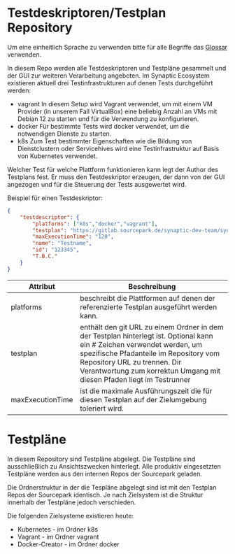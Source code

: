 # Testdeskriptoren/Testplan Repository

Um eine einheitlich Sprache zu verwenden bitte für alle Begriffe das [Glossar](Glossar.md) verwenden.

In diesem Repo werden alle Testdeskriptoren und Testpläne gesammelt und der GUI zur weiteren Verarbeitung angeboten. Im Synaptic Ecosystem existieren aktuell drei Testinfrastrukturen auf denen Tests durchgeführt werden:

- vagrant
  In diesem Setup wird Vagrant verwendet, um mit einem VM Provider (in unserem Fall VirtualBox) eine beliebig Anzahl an VMs mit Debian 12 zu starten und für die Verwendung zu konfigurieren.
- docker
  Für bestimmte Tests wird docker verwendet, um die notwendigen Dienste zu starten.
- k8s
  Zum Test bestimmter Eigenschaften wie die Bildung von Dienstclustern oder Servicehives wird eine Testinfrastruktur auf Basis von Kubernetes verwendet.

Welcher Test für welche Plattform funktionieren kann legt der Author des Testplans fest. Er muss den Testdeskriptor erzeugen, der dann von der GUI angezogen und für die Steuerung der Tests ausgewertet wird.

Beispiel für einen Testdeskriptor:

```json
{
    "testdescriptor": {
        "platforms": ["k8s","docker","vagrant"],
        "testplan": "https://gitlab.sourcepark.de/synaptic-dev-team/synaptic-tools-development/synaptic-service-testing/#/TP-00001/EZDX-F-00004",
        "maxExecutionTime": "120",
        "name": "Testname",
        "id": "123345",
        "T.B.C."
    }
}
```

| Attribut         | Beschreibung                                                 |
| ---------------- | ------------------------------------------------------------ |
| platforms        | beschreibt die Plattformen auf denen der referenzierte Testplan ausgeführt werden kann. |
| testplan         | enthält den git URL zu einem Ordner in dem der Testplan hinterlegt ist. Optional kann ein # Zeichen verwendet werden, um spezifische Pfadanteile im Repository vom Repository URL zu trennen. Dir Verantwortung zum korrektun Umgang mit diesen Pfaden liegt im Testrunner|
| maxExecutionTime | ist die maximale Ausführungszeit die für diesen Testplan auf der Zielumgebung toleriert wird. |

# Testpläne

In diesem Repository sind Testpläne abgelegt. Die Testpläne sind ausschließlich zu Ansichtszwecken hinterlegt. Alle produktiv eingesetzten Testpläne werden aus den internen Repos der Sourcepark geladen.

Die Ordnerstruktur in der die Tespläne abgelegt sind ist mit den Testplan Repos der Sourcepark identisch. Je nach Zielsystem ist die Struktur innerhalb der Testpläne jedoch verschieden.

Die folgenden Zielsysteme existieren heute:

- Kubernetes - im Ordner k8s
- Vagrant - im Ordner vagrant
- Docker-Creator - im Ordner docker
